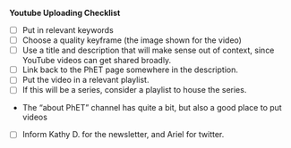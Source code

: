 **Youtube Uploading Checklist**

- [ ] Put in relevant keywords
- [ ] Choose a quality keyframe (the image shown for the video)
- [ ] Use a title and description that will make sense out of context, since YouTube videos can get shared broadly.  
- [ ] Link back to the PhET page somewhere in the description.
- [ ] Put the video in a relevant playlist.  
- [ ] If this will be a series, consider a playlist to house the series. 
- The “about PhET” channel has quite a bit, but also a good place to put videos 
- [ ] Inform Kathy D. for the newsletter, and Ariel for twitter.
